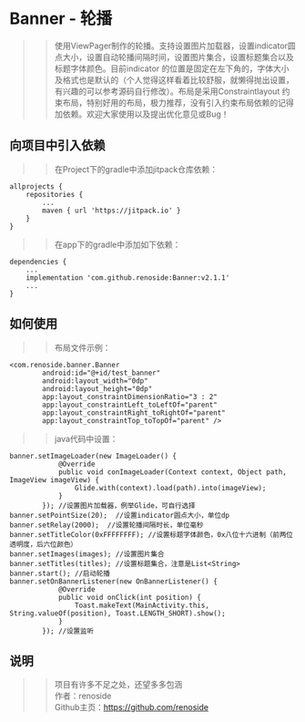 # Banner - 轮播
>> 使用ViewPager制作的轮播。支持设置图片加载器，设置indicator圆点大小，设置自动轮播间隔时间，设置图片集合，设置标题集合以及标题字体颜色。目前indicator
的位置是固定在左下角的，字体大小及格式也是默认的（个人觉得这样看着比较舒服，就懒得抛出设置，有兴趣的可以参考源码自行修改）。布局是采用Constraintlayout
约束布局，特别好用的布局，极力推荐，没有引入约束布局依赖的记得加依赖。欢迎大家使用以及提出优化意见或Bug！
## 向项目中引入依赖
>> 在Project下的gradle中添加jitpack仓库依赖：
```
allprojects {
    repositories {
        ...
        maven { url 'https://jitpack.io' }
    }
}
```
>> 在app下的gradle中添加如下依赖：
```
dependencies {
    ...
    implementation 'com.github.renoside:Banner:v2.1.1'
    ...
}
```
## 如何使用
>> 布局文件示例：
```
<com.renoside.banner.Banner
        android:id="@+id/test_banner"
        android:layout_width="0dp"
        android:layout_height="0dp"
        app:layout_constraintDimensionRatio="3 : 2"
        app:layout_constraintLeft_toLeftOf="parent"
        app:layout_constraintRight_toRightOf="parent"
        app:layout_constraintTop_toTopOf="parent" />
```
>> java代码中设置：
```
banner.setImageLoader(new ImageLoader() {
            @Override
            public void conImageLoader(Context context, Object path, ImageView imageView) {
                Glide.with(context).load(path).into(imageView);
            }
        }); //设置图片加载器，例举Glide，可自行选择
banner.setPointSize(20);  //设置indicator圆点大小，单位dp
banner.setRelay(2000);  //设置轮播间隔时长，单位毫秒
banner.setTitleColor(0xFFFFFFFF); //设置标题字体颜色，0x八位十六进制（前两位透明度，后六位颜色）
banner.setImages(images); //设置图片集合
banner.setTitles(titles); //设置标题集合，注意是List<String>
banner.start(); //启动轮播
banner.setOnBannerListener(new OnBannerListener() {
            @Override
            public void onClick(int position) {
                Toast.makeText(MainActivity.this, String.valueOf(position), Toast.LENGTH_SHORT).show();
            }
        }); //设置监听
```
## 说明
>> 项目有许多不足之处，还望多多包涵           
>> 作者：renoside     
>> Github主页：https://github.com/renoside          
